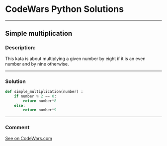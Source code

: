 # CodeWars Python Solutions

---

## Simple multiplication


### Description:

This kata is about multiplying a given number by eight if it is an even number and by nine otherwise.


---


### Solution


```python
def simple_multiplication(number) :
    if number % 2 == 0:
        return number*8
    else:
        return number*9
```

---
### Comment



[See on CodeWars.com](https://www.codewars.com/users/ITRonin)
